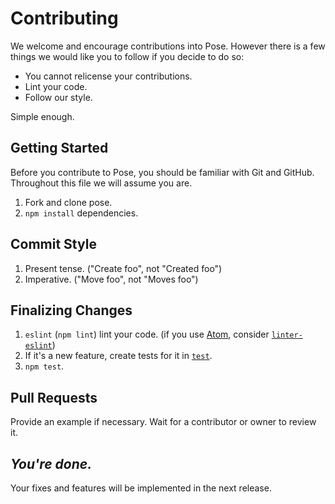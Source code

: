 # Contributing
We welcome and encourage contributions into Pose.  However there is a few things we would like you to follow if you decide to do so:
 - You cannot relicense your contributions.
 - Lint your code.
 - Follow our style.

Simple enough.

## Getting Started
Before you contribute to Pose, you should be familiar with Git and GitHub.  Throughout this file we will assume you are.

 1. Fork and clone pose.
 2. `npm install` dependencies.

## Commit Style
 1. Present tense. ("Create foo", not "Created foo")
 2. Imperative. ("Move foo", not "Moves foo")

## Finalizing Changes
 1. `eslint` (`npm lint`) lint your code. (if you use [Atom](https://github.com/atom/atom), consider [`linter-eslint`](https://atom.io/packages/linter-eslint))
 2. If it's a new feature, create tests for it in [`test`](test).
 3. `npm test`.

## Pull Requests
Provide an example if necessary.  Wait for a contributor or owner to review it.

## _You're done._
Your fixes and features will be implemented in the next release.
